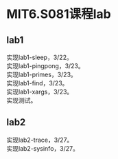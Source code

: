 # MIT6.S081课程lab

## lab1

实现lab1-sleep，3/22。  
实现lab1-pingpong，3/23。   
实现lab1-primes，3/23。  
实现lab1-find，3/23。  
实现lab1-xargs，3/23。  
实现测试。  

## lab2

实现lab2-trace，3/27。  
实现lab2-sysinfo，3/27。  

